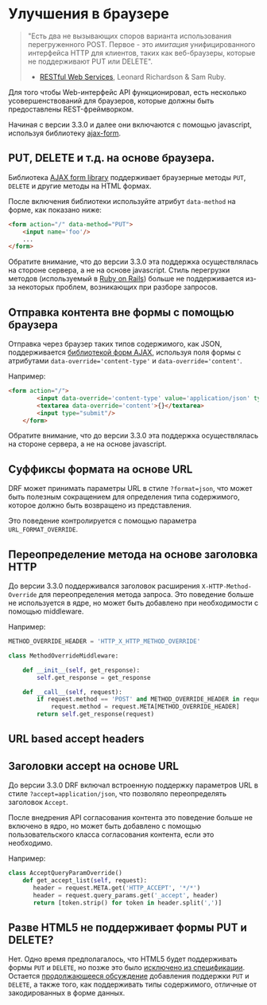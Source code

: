 <!-- TRANSLATED by md-translate -->
# Улучшения в браузере

> "Есть два не вызывающих споров варианта использования перегруженного POST. Первое - это *имитация* унифицированного интерфейса HTTP для клиентов, таких как веб-браузеры, которые не поддерживают PUT или DELETE".
>
> - [RESTful Web Services](https://www.amazon.com/RESTful-Web-Services-Leonard-Richardson/dp/0596529260), Leonard Richardson & Sam Ruby.

Для того чтобы Web-интерфейс API функционировал, есть несколько усовершенствований для браузеров, которые должны быть предоставлены REST-фреймворком.

Начиная с версии 3.3.0 и далее они включаются с помощью javascript, используя библиотеку [ajax-form](https://github.com/tomchristie/ajax-form).

## PUT, DELETE и т.д. на основе браузера.

Библиотека [AJAX form library](https://github.com/tomchristie/ajax-form) поддерживает браузерные методы `PUT`, `DELETE` и другие методы на HTML формах.

После включения библиотеки используйте атрибут `data-method` на форме, как показано ниже:

```html
<form action="/" data-method="PUT">
    <input name='foo'/>
    ...
</form>
```

Обратите внимание, что до версии 3.3.0 эта поддержка осуществлялась на стороне сервера, а не на основе javascript. Стиль перегрузки методов (используемый в [Ruby on Rails](https://guides.rubyonrails.org/form_helpers.html#how-do-forms-with-put-or-delete-methods-work)) больше не поддерживается из-за некоторых проблем, возникающих при разборе запросов.

## Отправка контента вне формы с помощью браузера

Отправка через браузер таких типов содержимого, как JSON, поддерживается [библиотекой форм AJAX](https://github.com/tomchristie/ajax-form), используя поля формы с атрибутами `data-override='content-type'` и `data-override='content'`.

Например:

```html
<form action="/">
        <input data-override='content-type' value='application/json' type='hidden'/>
        <textarea data-override='content'>{}</textarea>
        <input type="submit"/>
    </form>
```

Обратите внимание, что до версии 3.3.0 эта поддержка осуществлялась на стороне сервера, а не на основе javascript.

## Суффиксы формата на основе URL

DRF может принимать параметры URL в стиле `?format=json`, что может быть полезным сокращением для определения типа содержимого, которое должно быть возвращено из представления.

Это поведение контролируется с помощью параметра `URL_FORMAT_OVERRIDE`.

## Переопределение метода на основе заголовка HTTP

До версии 3.3.0 поддерживался заголовок расширения `X-HTTP-Method-Override` для переопределения метода запроса. Это поведение больше не используется в ядре, но может быть добавлено при необходимости с помощью middleware.

Например:

```python
METHOD_OVERRIDE_HEADER = 'HTTP_X_HTTP_METHOD_OVERRIDE'

class MethodOverrideMiddleware:

    def __init__(self, get_response):
        self.get_response = get_response

    def __call__(self, request):
        if request.method == 'POST' and METHOD_OVERRIDE_HEADER in request.META:
            request.method = request.META[METHOD_OVERRIDE_HEADER]
        return self.get_response(request)
```

## URL based accept headers

## Заголовки accept на основе URL

До версии 3.3.0 DRF включал встроенную поддержку параметров URL в стиле `?accept=application/json`, что позволяло переопределять заголовок `Accept`.

После внедрения API согласования контента это поведение больше не включено в ядро, но может быть добавлено с помощью пользовательского класса согласования контента, если это необходимо.

Например:

```python
class AcceptQueryParamOverride()
    def get_accept_list(self, request):
       header = request.META.get('HTTP_ACCEPT', '*/*')
       header = request.query_params.get('_accept', header)
       return [token.strip() for token in header.split(',')]
```

## Разве HTML5 не поддерживает формы PUT и DELETE?

Нет. Одно время предполагалось, что HTML5 будет поддерживать формы `PUT` и `DELETE`, но позже это было [исключено из спецификации](https://www.w3.org/TR/html5-diff/#changes-2010-06-24). Остается [продолжающееся обсуждение](http://amundsen.com/examples/put-delete-forms/) добавления поддержки `PUT` и `DELETE`, а также того, как поддерживать типы содержимого, отличные от закодированных в форме данных.
